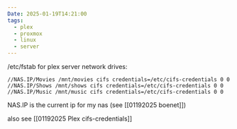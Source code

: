 ```yaml
---
Date: 2025-01-19T14:21:00
tags:
  - plex
  - proxmox
  - linux
  - server
---
```

/etc/fstab for plex server network drives:

```
//NAS.IP/Movies /mnt/movies cifs credentials=/etc/cifs-credentials 0 0
//NAS.IP/Shows /mnt/shows cifs credentials=/etc/cifs-credentials 0 0
//NAS.IP/Music /mnt/music cifs credentials=/etc/cifs-credentials 0 0
```

NAS.IP is the current ip for my nas (see [[01192025 boenet]])

also see [[01192025 Plex cifs-credentials]]
